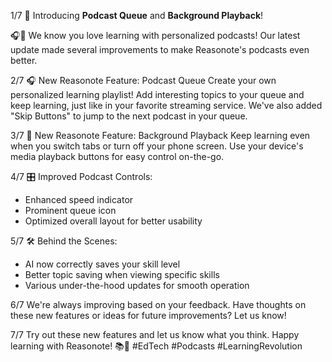 1/7 
🎉 Introducing **Podcast Queue** and **Background Playback**! 

🎧📱 We know you love learning with personalized podcasts! Our latest update made several improvements to make Reasonote's podcasts even better.

2/7 
🎧 New Reasonote Feature: Podcast Queue
Create your own personalized learning playlist! Add interesting topics to your queue and keep learning, just like in your favorite streaming service. We've also added "Skip Buttons" to jump to the next podcast in your queue.

3/7 
📱 New Reasonote Feature: Background Playback
Keep learning even when you switch tabs or turn off your phone screen. Use your device's media playback buttons for easy control on-the-go.

4/7
🎛️ Improved Podcast Controls:
- Enhanced speed indicator
- Prominent queue icon
- Optimized overall layout for better usability

5/7 🛠️ Behind the Scenes:
- AI now correctly saves your skill level
- Better topic saving when viewing specific skills
- Various under-the-hood updates for smooth operation

6/7 We're always improving based on your feedback. Have thoughts on these new features or ideas for future improvements? Let us know!

7/7 Try out these new features and let us know what you think. Happy learning with Reasonote! 📚🧠 #EdTech #Podcasts #LearningRevolution
